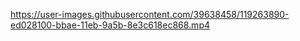 
https://user-images.githubusercontent.com/39638458/119263890-ed028100-bbae-11eb-9a5b-8e3c618ec868.mp4

